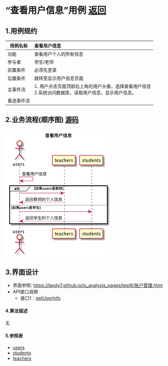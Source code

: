 # “查看用户信息”用例 [返回](../README.md)

## 1.用例规约

|用例名称|查看用户信息|
|-------|:-------------|
|功能|查看用户个人的所有信息|
|参与者|学生/老师|
|前置条件|必须先登录|
|后置条件|跳转至显示用户信息页面|
|主事件流|1. 用户点击页面顶部右上角的用户头像，选择查看用户信息<br/>2.系统访问数据库，读取用户信息，显示用户信息。|
|备选事件流| |


## 2.业务流程(顺序图) [源码](../sequence/查看用户信息.md)
![查看用户信息](/out/test6/sequence/查看用户信息/查看用户信息.png)

## 3.界面设计
- 界面参照: https://landy7.github.io/is_analysis_pages/test6/账户管理.html
- API接口调用
    - 接口1：[getUserInfo](../接口/getandsetUserInfo.md)
#### 4.算法描述
无

#### 5.参照表
- [users](../数据库设计.md/#users)
- [students](../数据库设计.md/#students)
- [teachers](../数据库设计.md/#teachers)